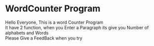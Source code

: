 # WordCounter Program
Hello Everyone, This is a word Counter Program<br>
It have 2 function, when you Enter a Paragraph its give you Number of alphabets and Words<br>
Please Give a FeedBack when you try
